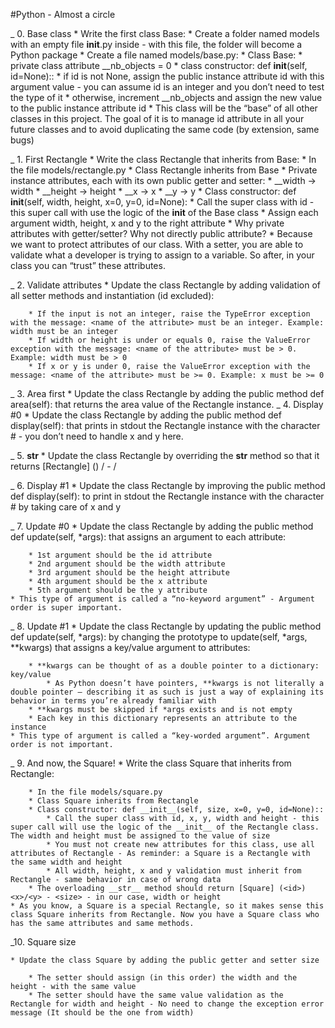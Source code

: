 #Python - Almost a circle

_ 0. Base class
    * Write the first class Base:
    * Create a folder named models with an empty file __init__.py inside - with this file, the folder will become a Python package
    * Create a file named models/base.py:
        * Class Base:
            * private class attribute __nb_objects = 0
            * class constructor: def __init__(self, id=None)::
                * if id is not None, assign the public instance attribute id with this argument value - you can assume id is an integer and you don’t need to test the type of it
                * otherwise, increment __nb_objects and assign the new value to the public instance attribute id
    * This class will be the “base” of all other classes in this project. The goal of it is to manage id attribute in all your future classes and to avoid duplicating the same code (by extension, same bugs)


_ 1. First Rectangle
    * Write the class Rectangle that inherits from Base:
        * In the file models/rectangle.py
        * Class Rectangle inherits from Base
        * Private instance attributes, each with its own public getter and setter:
            * __width -> width
            * __height -> height
            * __x -> x
            * __y -> y
        * Class constructor: def __init__(self, width, height, x=0, y=0, id=None):
            * Call the super class with id - this super call with use the logic of the __init__ of the Base class
            * Assign each argument width, height, x and y to the right attribute
    * Why private attributes with getter/setter? Why not directly public attribute?
    * Because we want to protect attributes of our class. With a setter, you are able to validate what a developer is trying to assign to a variable. So after, in your class you can “trust” these attributes.

_ 2. Validate attributes
    * Update the class Rectangle by adding validation of all setter methods and instantiation (id excluded):

        * If the input is not an integer, raise the TypeError exception with the message: <name of the attribute> must be an integer. Example: width must be an integer
        * If width or height is under or equals 0, raise the ValueError exception with the message: <name of the attribute> must be > 0. Example: width must be > 0
        * If x or y is under 0, raise the ValueError exception with the message: <name of the attribute> must be >= 0. Example: x must be >= 0

_ 3. Area first
    * Update the class Rectangle by adding the public method def area(self): that returns the area value of the Rectangle instance.
_ 4. Display #0
    * Update the class Rectangle by adding the public method def display(self): that prints in stdout the Rectangle instance with the character # - you don’t need to handle x and y here.

_ 5. __str__
    * Update the class Rectangle by overriding the __str__ method so that it returns [Rectangle] (<id>) <x>/<y> - <width>/<height>

_ 6. Display #1
    * Update the class Rectangle by improving the public method def display(self): to print in stdout the Rectangle instance with the character # by taking care of x and y

_ 7. Update #0
    * Update the class Rectangle by adding the public method def update(self, *args): that assigns an argument to each attribute:

        * 1st argument should be the id attribute
        * 2nd argument should be the width attribute
        * 3rd argument should be the height attribute
        * 4th argument should be the x attribute
        * 5th argument should be the y attribute
    * This type of argument is called a “no-keyword argument” - Argument order is super important.

_ 8. Update #1
    * Update the class Rectangle by updating the public method def update(self, *args): by changing the prototype to update(self, *args, **kwargs) that assigns a key/value argument to attributes:

        * **kwargs can be thought of as a double pointer to a dictionary: key/value
            * As Python doesn’t have pointers, **kwargs is not literally a double pointer – describing it as such is just a way of explaining its behavior in terms you’re already familiar with
        * **kwargs must be skipped if *args exists and is not empty
        * Each key in this dictionary represents an attribute to the instance
    * This type of argument is called a “key-worded argument”. Argument order is not important.

_ 9. And now, the Square!
    * Write the class Square that inherits from Rectangle:

        * In the file models/square.py
        * Class Square inherits from Rectangle
        * Class constructor: def __init__(self, size, x=0, y=0, id=None)::
            * Call the super class with id, x, y, width and height - this super call will use the logic of the __init__ of the Rectangle class. The width and height must be assigned to the value of size
            * You must not create new attributes for this class, use all attributes of Rectangle - As reminder: a Square is a Rectangle with the same width and height
            * All width, height, x and y validation must inherit from Rectangle - same behavior in case of wrong data
        * The overloading __str__ method should return [Square] (<id>) <x>/<y> - <size> - in our case, width or height
    * As you know, a Square is a special Rectangle, so it makes sense this class Square inherits from Rectangle. Now you have a Square class who has the same attributes and same methods.

_10. Square size

    * Update the class Square by adding the public getter and setter size

        * The setter should assign (in this order) the width and the height - with the same value
        * The setter should have the same value validation as the Rectangle for width and height - No need to change the exception error message (It should be the one from width)